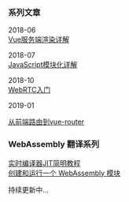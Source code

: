 ### 系列文章
2018-06   
[Vue服务端渲染详解](https://github.com/zhijs/blog/blob/master/2018-06/src/README.md)  

2018-07  
[JavaScript模块化详解](https://github.com/zhijs/blog/blob/master/2018-07/src/Javascript%E6%A8%A1%E5%9D%97%E5%8C%96%E8%AF%A6%E8%A7%A3.md)  

2018-10  
[WebRTC入门](https://github.com/zhijs/blog/blob/master/2018-10/src/webRTC%E5%85%A5%E9%97%A8.md)  

2019-01  

[从前端路由到vue-router](https://github.com/zhijs/blog/blob/master/2019-01/src/前端路由.md)

### WebAssembly 翻译系列
[实时编译器JIT简明教程](https://mp.weixin.qq.com/s?__biz=MzU0NTkyNjk1Mg==&mid=2247483674&idx=1&sn=4b85130e18f158f5ab5063538e128652&chksm=fb643b5dcc13b24bf553a286822f77d29ec99a7a252816b8bdaeae2c57cb585be45efcd1f62c&token=1225631721&lang=zh_CN#rd)  
[创建和运行一个 WebAssembly 模块](https://mp.weixin.qq.com/s?__biz=MzU0NTkyNjk1Mg==&mid=2247483703&idx=1&sn=05e00a01f78d0d19fb08ce414ab14ea8&chksm=fb643b70cc13b266c164f069e76f4c6370f1cebb6753aa7c0e0f222b493f6075290d1a31328f&token=1225631721&lang=zh_CN#rd)  


持续更新中...
